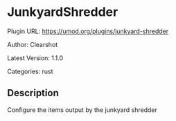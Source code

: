 # JunkyardShredder

Plugin URL: https://umod.org/plugins/junkyard-shredder

Author: Clearshot

Latest Version: 1.1.0

Categories: rust

## Description

Configure the items output by the junkyard shredder

